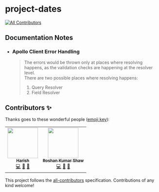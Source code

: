 # project-dates
<!-- ALL-CONTRIBUTORS-BADGE:START - Do not remove or modify this section -->
[![All Contributors](https://img.shields.io/badge/all_contributors-2-orange.svg?style=flat-square)](#contributors-)
<!-- ALL-CONTRIBUTORS-BADGE:END -->


## Documentation Notes


- ### Apollo Client Error Handling
    > The errors would be thrown only at places where resolving happens, as the validation checks are happening at the resolver level.  
    > There are two possible places where resolving happens:  
    > 1. Query Resolver  
    > 2. Field Resolver

## Contributors ✨

Thanks goes to these wonderful people ([emoji key](https://allcontributors.org/docs/en/emoji-key)):

<!-- ALL-CONTRIBUTORS-LIST:START - Do not remove or modify this section -->
<!-- prettier-ignore-start -->
<!-- markdownlint-disable -->
<table>
  <tr>
    <td align="center"><a href="https://github.com/HarishTeens"><img src="https://avatars3.githubusercontent.com/u/33366456?v=4" width="100px;" alt=""/><br /><sub><b>Harish</b></sub></a><br /><a href="https://github.com/dscnitrourkela/project-dates/commits?author=HarishTeens" title="Code">💻</a> <a href="#projectManagement-HarishTeens" title="Project Management">📆</a> <a href="https://github.com/dscnitrourkela/project-dates/pulls?q=is%3Apr+reviewed-by%3AHarishTeens" title="Reviewed Pull Requests">👀</a></td>
    <td align="center"><a href="https://github.com/roshankshaw"><img src="https://avatars0.githubusercontent.com/u/31109201?v=4" width="100px;" alt=""/><br /><sub><b>Roshan Kumar Shaw</b></sub></a><br /><a href="https://github.com/dscnitrourkela/project-dates/commits?author=roshankshaw" title="Code">💻</a> <a href="#projectManagement-roshankshaw" title="Project Management">📆</a> <a href="https://github.com/dscnitrourkela/project-dates/pulls?q=is%3Apr+reviewed-by%3Aroshankshaw" title="Reviewed Pull Requests">👀</a></td>
  </tr>
</table>

<!-- markdownlint-enable -->
<!-- prettier-ignore-end -->
<!-- ALL-CONTRIBUTORS-LIST:END -->

This project follows the [all-contributors](https://github.com/all-contributors/all-contributors) specification. Contributions of any kind welcome!